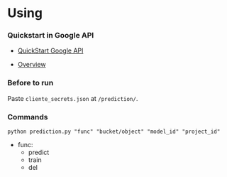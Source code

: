 # Using 

### Quickstart in Google API 

- [QuickStart Google API](https://cloud.google.com/prediction/docs/quickstart) 

- [Overview](http://cloudacademy.com/blog/google-prediction-api/)

### Before to run

Paste `cliente_secrets.json` at `/prediction/`.

### Commands


```/bin/bash
python prediction.py "func" "bucket/object" "model_id" "project_id"
```

- func:
  - predict
  - train
  - del
  
